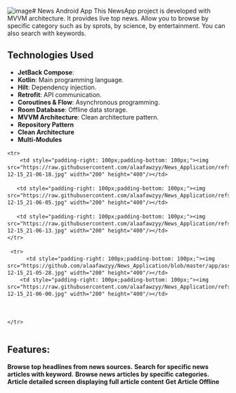 ![image](https://github.com/user-attachments/assets/d35e7718-a588-48ab-8d7e-88849f1a4156)# News Android App
This NewsApp project is developed with MVVM architecture. It provides live top news. Allow you to browse by specific category such as by sprots, by science, by entertainment. You can also search with keywords.
## Technologies Used
- **JetBack Compose**:
- **Kotlin**: Main programming language.
- **Hilt**: Dependency injection.
- **Retrofit**: API communication.
- **Coroutines & Flow**: Asynchronous programming.
- **Room Database**: Offline data storage.
- **MVVM Architecture**: Clean architecture pattern.
- **Repository Pattern**
- **Clean Architecture**
- **Multi-Modules**


<table>

    <tr>
        <td style="padding-right: 100px;padding-bottom: 100px;"><img src="https://raw.githubusercontent.com/alaafawzyy/News_Application/refs/heads/master/app/asset/photo_2024-12-15_21-06-18.jpg" width="200" height="400"/></td>

       <td style="padding-right: 100px;padding-bottom: 100px;"><img src="https://raw.githubusercontent.com/alaafawzyy/News_Application/refs/heads/master/app/asset/photo_2024-12-15_21-06-05.jpg" width="200" height="400"/></td>
       
       <td style="padding-right: 100px;padding-bottom: 100px;"><img src="https://raw.githubusercontent.com/alaafawzyy/News_Application/refs/heads/master/app/asset/photo_2024-12-15_21-06-13.jpg" width="200" height="400"/></td>
    </tr>

     <tr>
          <td style="padding-right: 100px;padding-bottom: 100px;"><img src="https://github.com/alaafawzyy/News_Application/blob/master/app/asset/photo_2024-12-15_21-05-28.jpg" width="200" height="400"/></td>
        <td style="padding-right: 100px;padding-bottom: 100px;"><img src="https://raw.githubusercontent.com/alaafawzyy/News_Application/refs/heads/master/app/asset/photo_2024-12-15_21-06-00.jpg" width="200" height="400"/></td>

  

    </tr>

</table>

## Features:
**Browse top headlines from news sources.**
**Search for specific news articles with keyword.**
**Browse news articles by specific categories.**
**Article detailed screen displaying full article content**
**Get Article Offline**
